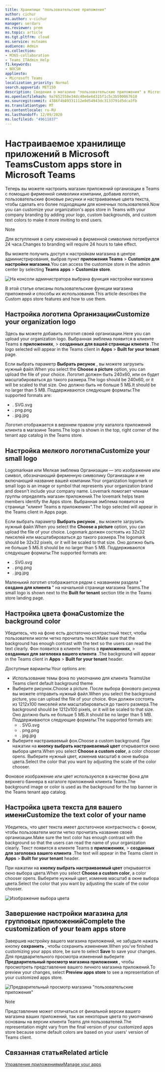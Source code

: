 ```yaml
---
title: Хранилище "пользовательские приложения"
author: cichur
ms.author: v-cichur
manager: serdars
ms.reviewer: prem
ms.topic: article
ms.tgt.pltfrm: cloud
ms.service: msteams
audience: Admin
ms.collection:
- M365-collaboration
- Teams_ITAdmin_Help
f1.keywords:
- NOCSH
appliesto:
- Microsoft Teams
localization_priority: Normal
search.appverid: MET150
description: Сведения о магазине "пользовательские приложения" в Microsoft Teams.
ms.openlocfilehash: 9a7652550e34dc40e6e6d315f1c5c3b590067610
ms.sourcegitcommit: 4386f4b89331112e0d54943dc3133791d5dca3fb
ms.translationtype: MT
ms.contentlocale: ru-RU
ms.lasthandoff: 12/09/2020
ms.locfileid: "49611837"
---
```

# <a name="custom-apps-store-in-microsoft-teams"></a><span data-ttu-id="a0e6a-103">Настраиваемое хранилище приложений в Microsoft Teams</span><span class="sxs-lookup"><span data-stu-id="a0e6a-103">Custom apps store in Microsoft Teams</span></span>

<span data-ttu-id="a0e6a-104">Теперь вы можете настроить магазин приложений организации в Teams с помощью фирменной символики компании, добавив логотип, пользовательские фоновые рисунки и настраиваемые цвета текста, чтобы сделать его более подходящим для конечных пользователей.</span><span class="sxs-lookup"><span data-stu-id="a0e6a-104">Now you can customize your organization's apps store in Teams with your company branding by adding your logo, custom backgrounds, and custom text colors to make it more inviting to end users.</span></span>

> [!Note]
> <span data-ttu-id="a0e6a-105">Для вступления в силу изменений в фирменной символике потребуется 24 часа.</span><span class="sxs-lookup"><span data-stu-id="a0e6a-105">Changes to branding will require 24 hours to take effect.</span></span>

<span data-ttu-id="a0e6a-106">Вы можете получить доступ к настройкам магазина в центре администрирования, выбрав пункт **приложения Teams**  >  **Customize для настройки магазина**.</span><span class="sxs-lookup"><span data-stu-id="a0e6a-106">You can access the customize store in the admin center by selecting **Teams apps** > **Customize store**.</span></span>

  ![На консоли администратора выбрана функция настройки магазина](media/customize-app-store.png)

<span data-ttu-id="a0e6a-108">В этой статье описаны пользовательские функции магазина приложений и способы их использования.</span><span class="sxs-lookup"><span data-stu-id="a0e6a-108">This article describes the Custom apps store features and how to use them.</span></span>

## <a name="customize-your-organization-logo"></a><span data-ttu-id="a0e6a-109">Настройка логотипа Организации</span><span class="sxs-lookup"><span data-stu-id="a0e6a-109">Customize your organization logo</span></span>

<!-- Bookmark used by Context Sensitive Help (CSH). Do not delete. -->
<span data-ttu-id="a0e6a-110"><a name="orglogo"> </a></span><span class="sxs-lookup"><span data-stu-id="a0e6a-110"><a name="orglogo"> </a></span></span>
<!-- Do not remove the bookmark link above. -->

<span data-ttu-id="a0e6a-111">Здесь вы можете добавить логотип своей организации.</span><span class="sxs-lookup"><span data-stu-id="a0e6a-111">Here you can upload your organization logo.</span></span> <span data-ttu-id="a0e6a-112">Выбранная эмблема появится в клиенте Teams в **приложениях**,  >  **созданных для вашей страницы клиента** .</span><span class="sxs-lookup"><span data-stu-id="a0e6a-112">The logo selected will appear in the Teams client in **Apps** > **Built for your tenant** page.</span></span>

<span data-ttu-id="a0e6a-113">Если выбрать параметр **Выбрать рисунок** , вы можете загрузить нужный файл.</span><span class="sxs-lookup"><span data-stu-id="a0e6a-113">When you select the **Choose a picture** option, you can upload the file of your choice.</span></span> <span data-ttu-id="a0e6a-114">Логотип должен быть 240x60, или он будет масштабироваться до такого размера.</span><span class="sxs-lookup"><span data-stu-id="a0e6a-114">The logo should be 240x60, or it will be scaled to that size.</span></span> <span data-ttu-id="a0e6a-115">Оно должно быть не больше 5 МБ.</span><span class="sxs-lookup"><span data-stu-id="a0e6a-115">It should be no larger than 5 MB.</span></span> <span data-ttu-id="a0e6a-116">Поддерживаются следующие форматы:</span><span class="sxs-lookup"><span data-stu-id="a0e6a-116">The supported formats are:</span></span>

- <span data-ttu-id="a0e6a-117">. SVG</span><span class="sxs-lookup"><span data-stu-id="a0e6a-117">.svg</span></span>
- <span data-ttu-id="a0e6a-118">. png</span><span class="sxs-lookup"><span data-stu-id="a0e6a-118">.png</span></span>
- <span data-ttu-id="a0e6a-119">. jpg</span><span class="sxs-lookup"><span data-stu-id="a0e6a-119">.jpg</span></span>

<span data-ttu-id="a0e6a-120">Логотип отображается в верхнем правом углу каталога приложений клиента в магазине Teams.</span><span class="sxs-lookup"><span data-stu-id="a0e6a-120">The logo is shown in the top, right corner of the tenant app catalog in the Teams store.</span></span>

## <a name="customize-your-small-logo"></a><span data-ttu-id="a0e6a-121">Настройка мелкого логотипа</span><span class="sxs-lookup"><span data-stu-id="a0e6a-121">Customize your small logo</span></span>

<!-- Bookmark used by Context Sensitive Help (CSH). Do not delete. -->
<span data-ttu-id="a0e6a-122"><a name="orglogomark"> </a></span><span class="sxs-lookup"><span data-stu-id="a0e6a-122"><a name="orglogomark"> </a></span></span>
<!-- Do not remove the bookmark link above. -->

<span data-ttu-id="a0e6a-123">Logomarkная или Мелкая эмблема Организации — это изображение или символ, обозначающий фирменную символику Организации и не включающий название вашей компании.</span><span class="sxs-lookup"><span data-stu-id="a0e6a-123">Your organization logomark or small logo is an image or symbol that represents your organization brand and doesn't include your company name.</span></span> <span data-ttu-id="a0e6a-124">Lovemark помогает членам группы определять магазин приложений.</span><span class="sxs-lookup"><span data-stu-id="a0e6a-124">The lovemark helps team members identify the Apps store.</span></span> <span data-ttu-id="a0e6a-125">Выбранная эмблема появится на странице "клиент Teams в приложениях".</span><span class="sxs-lookup"><span data-stu-id="a0e6a-125">The logo selected will appear in the Teams client in Apps page.</span></span>

<span data-ttu-id="a0e6a-126">Если выбрать параметр **Выбрать рисунок** , вы можете загрузить нужный файл.</span><span class="sxs-lookup"><span data-stu-id="a0e6a-126">When you select the **Choose a picture** option, you can upload the file of your choice.</span></span> <span data-ttu-id="a0e6a-127">Logomark должен состоять из 32x32 пикселей или масштабироваться до такого размера.</span><span class="sxs-lookup"><span data-stu-id="a0e6a-127">The logomark should be 32x32 pixels, or it will be scaled to that size.</span></span> <span data-ttu-id="a0e6a-128">Оно должно быть не больше 5 МБ.</span><span class="sxs-lookup"><span data-stu-id="a0e6a-128">It should be no larger than 5 MB.</span></span> <span data-ttu-id="a0e6a-129">Поддерживаются следующие форматы:</span><span class="sxs-lookup"><span data-stu-id="a0e6a-129">The supported formats are:</span></span>

- <span data-ttu-id="a0e6a-130">. SVG</span><span class="sxs-lookup"><span data-stu-id="a0e6a-130">.svg</span></span>
- <span data-ttu-id="a0e6a-131">. png</span><span class="sxs-lookup"><span data-stu-id="a0e6a-131">.png</span></span>
- <span data-ttu-id="a0e6a-132">. jpg</span><span class="sxs-lookup"><span data-stu-id="a0e6a-132">.jpg</span></span>

<span data-ttu-id="a0e6a-133">Маленький логотип отображается рядом с названием раздела " **создано для клиента** " на начальной странице магазина Teams.</span><span class="sxs-lookup"><span data-stu-id="a0e6a-133">The small logo is shown next to the **Built for tenant** section title in the Teams store landing page.</span></span>

## <a name="customize-the-background-color"></a><span data-ttu-id="a0e6a-134">Настройка цвета фона</span><span class="sxs-lookup"><span data-stu-id="a0e6a-134">Customize the background color</span></span>

<!-- Bookmark used by Context Sensitive Help (CSH). Do not delete. -->
<span data-ttu-id="a0e6a-135"><a name="custombackground"> </a></span><span class="sxs-lookup"><span data-stu-id="a0e6a-135"><a name="custombackground"> </a></span></span>
<!-- Do not remove the bookmark link above. -->

<span data-ttu-id="a0e6a-136">Убедитесь, что на фоне есть достаточно контрастный текст, чтобы пользователи могли четко прочитать текст.</span><span class="sxs-lookup"><span data-stu-id="a0e6a-136">Make sure that the background has enough contrast with the text so the users can read the text clearly.</span></span> <span data-ttu-id="a0e6a-137">Фон появится в клиенте Teams в **приложениях**,  >  **созданных для заголовка вашего клиента** .</span><span class="sxs-lookup"><span data-stu-id="a0e6a-137">The background will appear in the Teams client in **Apps** > **Built for your tenant** header.</span></span>

<span data-ttu-id="a0e6a-138">Доступные варианты:</span><span class="sxs-lookup"><span data-stu-id="a0e6a-138">Your options are:</span></span>

- <span data-ttu-id="a0e6a-139">Использование темы фона по умолчанию для клиента Teams</span><span class="sxs-lookup"><span data-stu-id="a0e6a-139">Use Teams client default background theme</span></span>
- <span data-ttu-id="a0e6a-140">Выберите рисунок.</span><span class="sxs-lookup"><span data-stu-id="a0e6a-140">Choose a picture.</span></span> <span data-ttu-id="a0e6a-141">После выбора фонового рисунка вы можете отправить нужный файл.</span><span class="sxs-lookup"><span data-stu-id="a0e6a-141">When you select the background picture, you can upload the file of your choice.</span></span> <span data-ttu-id="a0e6a-142">Фон должен состоять из 1212x100 пикселей или масштабироваться до такого размера.</span><span class="sxs-lookup"><span data-stu-id="a0e6a-142">The background should be 1212x100 pixels, or it will be scaled to that size.</span></span> <span data-ttu-id="a0e6a-143">Оно должно быть не больше 5 МБ.</span><span class="sxs-lookup"><span data-stu-id="a0e6a-143">It should be no larger than 5 MB.</span></span> <span data-ttu-id="a0e6a-144">Поддерживаются следующие форматы:</span><span class="sxs-lookup"><span data-stu-id="a0e6a-144">The supported formats are:</span></span>
  - <span data-ttu-id="a0e6a-145">. SVG</span><span class="sxs-lookup"><span data-stu-id="a0e6a-145">.svg</span></span>
  - <span data-ttu-id="a0e6a-146">. png</span><span class="sxs-lookup"><span data-stu-id="a0e6a-146">.png</span></span>
  - <span data-ttu-id="a0e6a-147">. jpg</span><span class="sxs-lookup"><span data-stu-id="a0e6a-147">.jpg</span></span>
- <span data-ttu-id="a0e6a-148">Выберите настраиваемый фон.</span><span class="sxs-lookup"><span data-stu-id="a0e6a-148">Choose a custom background.</span></span> <span data-ttu-id="a0e6a-149">При нажатии на **кнопку выбрать настраиваемый цвет** открывается окно выбора цвета.</span><span class="sxs-lookup"><span data-stu-id="a0e6a-149">When you select **Choose a custom color**, a color chooser opens.</span></span> <span data-ttu-id="a0e6a-150">Выберите нужный цвет, изменив масштаб в окне выбора цвета.</span><span class="sxs-lookup"><span data-stu-id="a0e6a-150">Select the color that you want by adjusting the scale of the color chooser.</span></span>

<span data-ttu-id="a0e6a-151">Фоновое изображение или цвет используются в качестве фона для верхнего баннера в каталоге приложений клиента Teams.</span><span class="sxs-lookup"><span data-stu-id="a0e6a-151">The background image or color is used as the background for the top banner in the Teams tenant app catalog.</span></span>

## <a name="customize-the-text-color-of-your-name"></a><span data-ttu-id="a0e6a-152">Настройка цвета текста для вашего имени</span><span class="sxs-lookup"><span data-stu-id="a0e6a-152">Customize the text color of your name</span></span>

<!-- Bookmark used by Context Sensitive Help (CSH). Do not delete. -->
<span data-ttu-id="a0e6a-153"><a name="textcolor"> </a></span><span class="sxs-lookup"><span data-stu-id="a0e6a-153"><a name="textcolor"> </a></span></span>
<!-- Do not remove the bookmark link above. -->

<span data-ttu-id="a0e6a-154">Убедитесь, что цвет текста имеет достаточное контрастность с фоном, чтобы пользователи могли четко прочитать название своей организации.</span><span class="sxs-lookup"><span data-stu-id="a0e6a-154">Make sure the text color has enough contrast with the background so that the users can read the name of your organization clearly.</span></span> <span data-ttu-id="a0e6a-155">Текст появится в клиенте Teams в **приложениях**,  >  **созданных для заголовка вашего клиента** .</span><span class="sxs-lookup"><span data-stu-id="a0e6a-155">The text will appear in the Teams client in **Apps** > **Built for your tenant** header.</span></span>

<span data-ttu-id="a0e6a-156">При нажатии на **кнопку выбрать настраиваемый цвет** открывается окно выбора цвета.</span><span class="sxs-lookup"><span data-stu-id="a0e6a-156">When you select **Choose a custom color**, a color chooser opens.</span></span> <span data-ttu-id="a0e6a-157">Выберите нужный цвет, изменив масштаб в окне выбора цвета.</span><span class="sxs-lookup"><span data-stu-id="a0e6a-157">Select the color that you want by adjusting the scale of the color chooser.</span></span>

 ![Изображение выбора цвета](media/choose-a-custom-color.png)

## <a name="complete-the-customization-of-your-team-apps-store"></a><span data-ttu-id="a0e6a-159">Завершение настройки магазина для групповых приложений</span><span class="sxs-lookup"><span data-stu-id="a0e6a-159">Complete the customization of your team apps store</span></span>

<span data-ttu-id="a0e6a-160">Завершив настройку вашего магазина приложений, не забудьте нажать кнопку **сохранить** , чтобы сохранить изменения.</span><span class="sxs-lookup"><span data-stu-id="a0e6a-160">When you've finished customizing your apps store, be sure to select **Save** to save your changes.</span></span>
<span data-ttu-id="a0e6a-161">Для предварительного просмотра изменений выберите **Предварительный просмотр магазина приложения** , чтобы просмотреть представление вашего личного магазина приложений.</span><span class="sxs-lookup"><span data-stu-id="a0e6a-161">To preview your changes, select **Preview apps store** to see a representation of your customized apps store.</span></span>

 ![Предварительный просмотр магазина "пользовательские приложения"](media/app-store1.jpg)

> [!Note]
> <span data-ttu-id="a0e6a-163">Представление может отличаться от финальной версии вашего магазина ваших приложений, так как некоторые цвета по умолчанию основаны на версии клиента Teams для пользователей.</span><span class="sxs-lookup"><span data-stu-id="a0e6a-163">The representation might vary from the final version of your customized apps store because some default colors are based on your users' version of Teams client.</span></span>

## <a name="related-article"></a><span data-ttu-id="a0e6a-164">Связанная статья</span><span class="sxs-lookup"><span data-stu-id="a0e6a-164">Related article</span></span>

[<span data-ttu-id="a0e6a-165">Управление приложениями</span><span class="sxs-lookup"><span data-stu-id="a0e6a-165">Manage your apps</span></span>](manage-apps.md)
